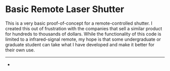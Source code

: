 # Basic Remote Laser Shutter

<p>
  This is a very basic proof-of-concept for a remote-controlled shutter. I created this out of frustration with the companies that sell a similar product for hundreds to thousands of dollars. While the functionality of this code is limited to a infrared-signal remote, my hope is that some undergraduate or graduate student can take what I have developed and make it better for their own use.
  </p>
  
  <hr></hr>
  
  <ul>
  <li></li>
  </ul> 
  

